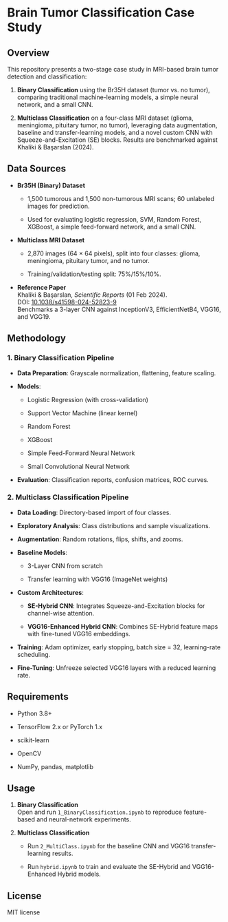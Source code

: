 Brain Tumor Classification Case Study
=====================================

Overview
--------

This repository presents a two-stage case study in MRI-based brain tumor detection and classification:

1.  **Binary Classification** using the Br35H dataset (tumor vs. no tumor), comparing traditional machine-learning models, a simple neural network, and a small CNN.

2.  **Multiclass Classification** on a four-class MRI dataset (glioma, meningioma, pituitary tumor, no tumor), leveraging data augmentation, baseline and transfer-learning models, and a novel custom CNN with Squeeze-and-Excitation (SE) blocks. Results are benchmarked against Khaliki & Başarslan (2024).

Data Sources
------------

-   **Br35H (Binary) Dataset**

    -   1,500 tumorous and 1,500 non-tumorous MRI scans; 60 unlabeled images for prediction.

    -   Used for evaluating logistic regression, SVM, Random Forest, XGBoost, a simple feed-forward network, and a small CNN.

-   **Multiclass MRI Dataset**

    -   2,870 images (64 × 64 pixels), split into four classes: glioma, meningioma, pituitary tumor, and no tumor.

    -   Training/validation/testing split: 75%/15%/10%.

-   **Reference Paper**\
    Khaliki & Başarslan, *Scientific Reports* (01 Feb 2024).\
    DOI: [10.1038/s41598-024-52823-9](https://www.nature.com/articles/s41598-024-52823-9)\
    Benchmarks a 3-layer CNN against InceptionV3, EfficientNetB4, VGG16, and VGG19.

Methodology
-----------

### 1\. Binary Classification Pipeline

-   **Data Preparation**: Grayscale normalization, flattening, feature scaling.

-   **Models**:

    -   Logistic Regression (with cross-validation)

    -   Support Vector Machine (linear kernel)

    -   Random Forest

    -   XGBoost

    -   Simple Feed-Forward Neural Network

    -   Small Convolutional Neural Network

-   **Evaluation**: Classification reports, confusion matrices, ROC curves.

### 2\. Multiclass Classification Pipeline

-   **Data Loading**: Directory-based import of four classes.

-   **Exploratory Analysis**: Class distributions and sample visualizations.

-   **Augmentation**: Random rotations, flips, shifts, and zooms.

-   **Baseline Models**:

    -   3-Layer CNN from scratch

    -   Transfer learning with VGG16 (ImageNet weights)

-   **Custom Architectures**:

    -   **SE-Hybrid CNN**: Integrates Squeeze-and-Excitation blocks for channel-wise attention.

    -   **VGG16-Enhanced Hybrid CNN**: Combines SE-Hybrid feature maps with fine-tuned VGG16 embeddings.

-   **Training**: Adam optimizer, early stopping, batch size = 32, learning-rate scheduling.

-   **Fine-Tuning**: Unfreeze selected VGG16 layers with a reduced learning rate.

Requirements
------------

-   Python 3.8+

-   TensorFlow 2.x or PyTorch 1.x

-   scikit-learn

-   OpenCV

-   NumPy, pandas, matplotlib

Usage
-----

1.  **Binary Classification**\
    Open and run `1_BinaryClassification.ipynb` to reproduce feature-based and neural-network experiments.

2.  **Multiclass Classification**

    -   Run `2_MultiClass.ipynb` for the baseline CNN and VGG16 transfer-learning results.

    -   Run `hybrid.ipynb` to train and evaluate the SE-Hybrid and VGG16-Enhanced Hybrid models.


License
-----
MIT license
